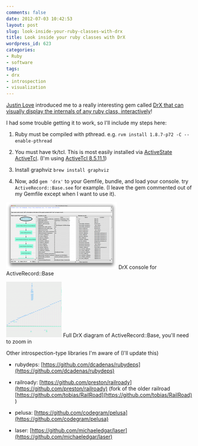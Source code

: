 ```yaml
---
comments: false
date: 2012-07-03 10:42:53
layout: post
slug: look-inside-your-ruby-classes-with-drx
title: Look inside your ruby classes with DrX
wordpress_id: 623
categories:
- Ruby
- software
tags:
- drx
- introspection
- visualization
---
```


[Justin Love](http://justinlove.name/) introduced me to a really interesting gem called [DrX that can visually display the internals of any ruby class, interactively](http://drx.rubyforge.org/)!

I had some trouble getting it to work, so I'll include my steps here:




	
  1. Ruby must be compiled with pthread. e.g. `rvm install 1.8.7-p72 -C --enable-pthread`

	
  2. You must have tk/tcl. This is most easily installed via [ActiveState ActiveTcl](http://www.activestate.com/activetcl). (I'm using [ActiveTcl 8.5.11.1](http://downloads.activestate.com/ActiveTcl/releases/8.5.11.1/ActiveTcl8.5.11.1.295590-macosx10.5-i386-x86_64-threaded.dmg))

	
  3. Install graphviz `brew install graphviz`

	
  4. Now, add `gem 'drx'` to your Gemfile, bundle, and load your console. try `ActiveRecord::Base.see` for example. (I leave the gem commented out of my Gemfile except when I want to use it).



[![DrX console for ActiveRecord::Base](/wp-content/uploads/2012/07/activerecord_base_drx1-300x181.png)](/2012/07/03/look-inside-your-ruby-classes-with-drx/activerecord_base_drx-2/) DrX console for ActiveRecord::Base

[![Full DrX diagram of ActiveRecord::Base, you'll need to zoom in](/wp-content/uploads/2012/07/activerecord_base-150x150.gif)](/2012/07/03/look-inside-your-ruby-classes-with-drx/activerecord_base/) Full DrX diagram of ActiveRecord::Base, you'll need to zoom in

Other introspection-type libraries I'm aware of (I'll update this)



	
  * rubydeps: [https://github.com/dcadenas/rubydeps](https://github.com/dcadenas/rubydeps)

	
  * railroady: [https://github.com/preston/railroady](https://github.com/preston/railroady) (fork of the older railroad [https://github.com/tobias/RailRoad](https://github.com/tobias/RailRoad) )

	
  * pelusa: [https://github.com/codegram/pelusa](https://github.com/codegram/pelusa)

	
  * laser: [https://github.com/michaeledgar/laser](https://github.com/michaeledgar/laser)


